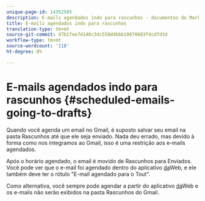 ```yaml
---
unique-page-id: 14352585
description: E-mails agendados indo para rascunhos - documentos do Marketo - documentação do produto
title: E-mails agendados indo para rascunhos
translation-type: tm+mt
source-git-commit: 47b2fee7d146c3dc558d4bbb10070683f4cdfd3d
workflow-type: tm+mt
source-wordcount: '118'
ht-degree: 0%

---
```



# E-mails agendados indo para rascunhos {#scheduled-emails-going-to-drafts}

Quando você agenda um email no Gmail, é suposto salvar seu email na pasta Rascunhos até que ele seja enviado. Nada deu errado, mas devido à forma como nos integramos ao Gmail, isso é uma restrição aos e-mails agendados.

Após o horário agendado, o email é movido de Rascunhos para Enviados. Você pode ver que o e-mail foi agendado dentro do aplicativo [da](http://toutapp.com/login)Web, e ele também deve ter o rótulo &quot;E-mail agendado para o Tout&quot;.

Como alternativa, você sempre pode agendar a partir do aplicativo [da](http://toutapp.com/login)Web e os e-mails não serão exibidos na pasta Rascunhos do Gmail.
